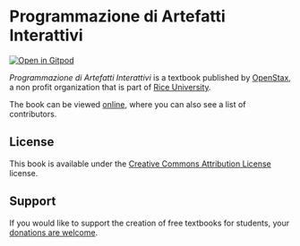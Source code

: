 # Programmazione di Artefatti Interattivi

[![Open in Gitpod](https://gitpod.io/button/open-in-gitpod.svg)](https://gitpod.io/from-referrer/)

_Programmazione di Artefatti Interattivi_ is a textbook published by [OpenStax](https://openstax.org/), a non profit organization that is part of [Rice University](https://www.rice.edu/).

The book can be viewed [online](https://github.com/cnx-user-books/cnxbook-programmazione-di-artefatti-interattivi/releases/latest), where you can also see a list of contributors.

## License
This book is available under the [Creative Commons Attribution License](./LICENSE) license.

## Support
If you would like to support the creation of free textbooks for students, your [donations are welcome](https://riceconnect.rice.edu/donation/support-openstax-banner).
